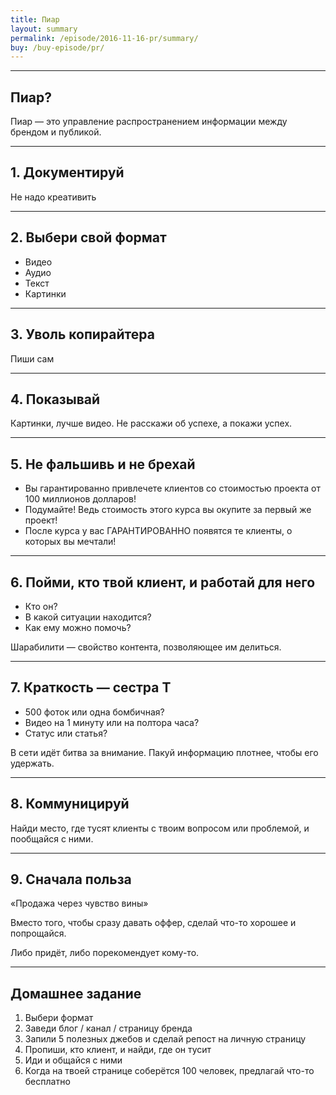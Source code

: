 ```yaml
---
title: Пиар
layout: summary
permalink: /episode/2016-11-16-pr/summary/
buy: /buy-episode/pr/
---
```



----

## Пиар?

Пиар — это управление распространением информации между брендом и публикой.

----

## 1. Документируй

Не надо креативить

----

## 2. Выбери свой формат

- Видео
- Аудио
- Текст
- Картинки

----

## 3. Уволь копирайтера

Пиши сам

----

## 4. Показывай

Картинки, лучше видео. Не расскажи об успехе, а покажи успех.

----

## 5. Не фальшивь и не брехай

- Вы гарантированно привлечете клиентов со стоимостью проекта от 100 миллионов долларов!
- Подумайте! Ведь стоимость этого курса вы окупите за первый же проект!
- После курса у вас ГАРАНТИРОВАННО появятся те клиенты, о которых вы мечтали!

----

## 6. Пойми, кто твой клиент, и работай для него

- Кто он?
- В какой ситуации находится?
- Как ему можно помочь?

Шарабилити — свойство контента, позволяющее им делиться.

----

## 7. Краткость — сестра Т

- 500 фоток или одна бомбичная?
- Видео на 1 минуту или на полтора часа?
- Статус или статья?

В сети идёт битва за внимание. Пакуй информацию плотнее, чтобы его удержать.

----

## 8. Коммуницируй

Найди место, где тусят клиенты с твоим вопросом или проблемой, и пообщайся с ними.

----

## 9. Сначала польза

«Продажа через чувство вины»

Вместо того, чтобы сразу давать оффер, сделай что-то хорошее и попрощайся.

Либо придёт, либо порекомендует кому-то.

----

## Домашнее задание

1. Выбери формат
2. Заведи блог / канал / страницу бренда
3. Запили 5 полезных джебов и сделай репост на личную страницу
4. Пропиши, кто клиент, и найди, где он тусит
5. Иди и общайся с ними
6. Когда на твоей странице соберётся 100 человек, предлагай что-то бесплатно
